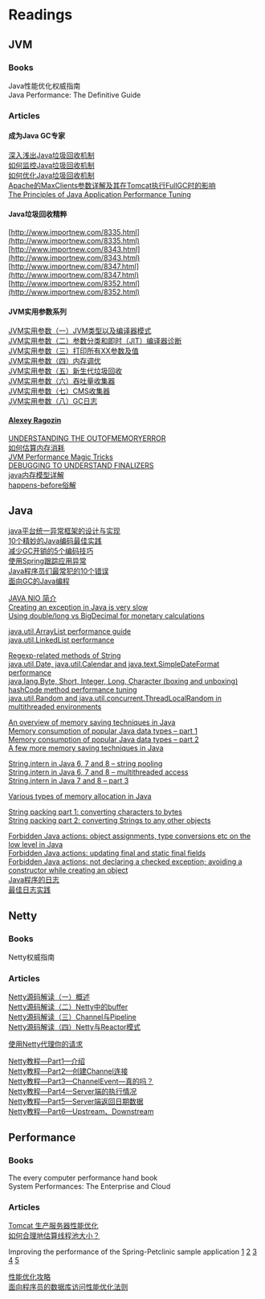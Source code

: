 # Readings

## JVM

### Books

Java性能优化权威指南 <br />
Java Performance: The Definitive Guide <br />

### Articles

#### 成为Java GC专家
[深入浅出Java垃圾回收机制](http://www.importnew.com/1993.html) <br />
[如何监控Java垃圾回收机制](http://www.importnew.com/2057.html) <br />
[如何优化Java垃圾回收机制](http://www.importnew.com/3146.html) <br />
[Apache的MaxClients参数详解及其在Tomcat执行FullGC时的影响](http://www.importnew.com/3151.html) <br />
[The Principles of Java Application Performance Tuning](http://www.cubrid.org/blog/dev-platform/the-principles-of-java-application-performance-tuning/) <br />

#### Java垃圾回收精粹
[http://www.importnew.com/8335.html](http://www.importnew.com/8335.html) <br />
[http://www.importnew.com/8343.html](http://www.importnew.com/8343.html) <br />
[http://www.importnew.com/8347.html](http://www.importnew.com/8347.html) <br />
[http://www.importnew.com/8352.html](http://www.importnew.com/8352.html) <br />

#### JVM实用参数系列
[JVM实用参数（一）JVM类型以及编译器模式](http://ifeve.com/useful-jvm-flags-part-1-jvm-types-and-compiler-modes-2/) <br />
[JVM实用参数（二）参数分类和即时（JIT）编译器诊断](http://ifeve.com/useful-jvm-flags-part-2-flag/) <br />
[JVM实用参数（三）打印所有XX参数及值](http://ifeve.com/useful-jvm-flags-part-3-printing-all-xx-flags-and-their-values/) <br />
[JVM实用参数（四）内存调优](http://ifeve.com/useful-jvm-flags-part-4-heap-tuning/) <br />
[JVM实用参数（五）新生代垃圾回收](http://ifeve.com/useful-jvm-flags-part-5-young-generation-garbage-collection/) <br />
[JVM实用参数（六）吞吐量收集器](http://ifeve.com/useful-jvm-flags-part-6-throughput-collector/) <br />
[JVM实用参数（七）CMS收集器](http://ifeve.com/useful-jvm-flags-part-7-cms-collector/) <br />
[JVM实用参数（八）GC日志](http://ifeve.com/useful-jvm-flags-part-8-gc-logging/) <br />

#### [Alexey Ragozin](http://blog.ragozin.info/p/garbage-collection.html)

[UNDERSTANDING THE OUTOFMEMORYERROR](https://plumbr.eu/blog/understanding-java-lang-outofmemoryerror) <br />
[如何估算内存消耗](http://www.importnew.com/10570.html) <br />
[JVM Performance Magic Tricks](http://www.takipiblog.com/2013/05/30/jvm-performance-magic-tricks/) <br />
[DEBUGGING TO UNDERSTAND FINALIZERS](https://plumbr.eu/blog/debugging-to-understand-finalizer) <br />
[java内存模型详解](http://kenwublog.com/explain-java-memory-model-in-detail) <br />
[happens-before俗解](http://ifeve.com/easy-happens-before/) <br />

## Java

[java平台统一异常框架的设计与实现](http://blog.csdn.net/snow_fox_yaya/article/details/1823205) <br />
[10个精妙的Java编码最佳实践](http://www.importnew.com/10138.html) <br />
[减少GC开销的5个编码技巧](http://www.importnew.com/10472.html) <br />
[使用Spring跟踪应用异常](http://www.importnew.com/11978.html) <br />
[Java程序员们最常犯的10个错误](http://www.importnew.com/12074.html) <br />
[面向GC的Java编程](http://blog.hesey.net/2014/05/gc-oriented-java-programming.html) <br />

[JAVA NIO 简介](http://alicsd.iteye.com/blog/834447) <br />
[Creating an exception in Java is very slow](http://java-performance.info/throwing-an-exception-in-java-is-very-slow/) <br />
[Using double/long vs BigDecimal for monetary calculations](http://java-performance.info/bigdecimal-vs-double-in-financial-calculations/) <br />

[java.util.ArrayList performance guide](http://java-performance.info/arraylist-performance/) <br />
[java.util.LinkedList performance](http://java-performance.info/linkedlist-performance/) <br />

[Regexp-related methods of String](http://java-performance.info/regexp-related-methods-of-string/) <br />
[java.util.Date, java.util.Calendar and java.text.SimpleDateFormat performance](http://java-performance.info/java-util-date-java-util-calendar-and-java-text-simpledateformat/) <br />
[java.lang.Byte, Short, Integer, Long, Character (boxing and unboxing)](http://java-performance.info/java-lang-byte-short-integer-long-character-boxing-and-unboxing/) <br />
[hashCode method performance tuning](http://java-performance.info/hashcode-method-performance-tuning/) <br />
[java.util.Random and java.util.concurrent.ThreadLocalRandom in multithreaded environments
](http://java-performance.info/java-util-random-java-util-concurrent-threadlocalrandom-multithreaded-environments/) <br />

[An overview of memory saving techniques in Java](http://java-performance.info/overview-of-memory-saving-techniques-java/) <br />
[Memory consumption of popular Java data types – part 1](http://java-performance.info/memory-consumption-of-java-data-types-1/) <br />
[Memory consumption of popular Java data types – part 2](http://java-performance.info/memory-consumption-of-java-data-types-2/) <br />
[A few more memory saving techniques in Java](http://java-performance.info/a-few-more-memory-saving-techniques-in-java/) <br />

[String.intern in Java 6, 7 and 8 – string pooling](http://java-performance.info/string-intern-in-java-6-7-8/) <br />
[String.intern in Java 6, 7 and 8 – multithreaded access](http://java-performance.info/string-intern-java-6-7-8-multithreaded-access/) <br />
[String.intern in Java 7 and 8 – part 3](http://java-performance.info/string-intern-java-7-8-part-3/) <br />

[Various types of memory allocation in Java](http://java-performance.info/memory-allocation-in-java/) <br />

[String packing part 1: converting characters to bytes
](http://java-performance.info/string-packing-converting-characters-to-bytes/) <br />
[String packing part 2: converting Strings to any other objects
](http://java-performance.info/string-packing-converting-strings-to-any-other-objects/) <br />

[Forbidden Java actions: object assignments, type conversions etc on the low level in Java](http://java-performance.info/object-assignments-type-conversions-on-the-low-level-in-java/) <br />
[Forbidden Java actions: updating final and static final fields
](http://java-performance.info/updating-final-and-static-final-fields/) <br />
[Forbidden Java actions: not declaring a checked exception; avoiding a constructor while creating an object
](http://java-performance.info/forbidden-java-actions-not-declaring-a-checked-exception-avoiding-a-constructor-while-creating-an-object/) <br />
[Java程序的日志](http://hugozhu.myalert.info/2013/02/28/logging-in-java.html) <br />
[最佳日志实践](http://www.bitstech.net/2014/01/07/log-best-practice/) <br />

## Netty

### Books

Netty权威指南

### Articles

[Netty源码解读（一）概述](http://ifeve.com/netty1/) <br />
[Netty源码解读（二）Netty中的buffer](http://ifeve.com/netty-2-buffer/) <br />
[Netty源码解读（三）Channel与Pipeline](http://ifeve.com/channel-pipeline/) <br />
[Netty源码解读（四）Netty与Reactor模式](http://ifeve.com/netty-reactor-4/) <br />

[使用Netty代理你的请求](http://www.importnew.com/7496.html) <br />

[Netty教程—Part1—介绍](http://www.importnew.com/7669.html) <br />
[Netty教程—Part2—创建Channel连接](http://www.importnew.com/7674.html) <br />
[Netty教程—Part3—ChannelEvent—真的吗？](http://www.importnew.com/7679.html) <br />
[Netty教程—Part4—Server端的执行情况](http://www.importnew.com/7686.html) <br />
[Netty教程—Part5—Server端返回日期数据](http://www.importnew.com/7692.html) <br />
[Netty教程—Part6—Upstream、Downstream](http://www.importnew.com/7699.html) <br />


## Performance

### Books

The every computer performance hand book <br />
System Performances: The Enterprise and Cloud

### Articles

[Tomcat 生产服务器性能优化](http://www.importnew.com/5995.html) <br />
[如何合理地估算线程池大小？](http://ifeve.com/how-to-calculate-threadpool-size/) <br />

Improving the performance of the Spring-Petclinic sample application [1](http://blog.ippon.fr/2013/03/11/improving-the-performance-of-the-spring-petclinic-sample-application-part-1-of-5/) [2](http://blog.ippon.fr/2013/03/12/improving-the-performance-of-the-spring-petclinic-sample-application-part-2-of-5/) [3](http://blog.ippon.fr/2013/03/13/improving-the-performance-of-the-spring-petclinic-sample-application-part-3-of-5/) [4](http://blog.ippon.fr/2013/03/14/improving-the-performance-of-the-spring-petclinic-sample-application-part-4-of-5/) [5](http://blog.ippon.fr/2013/03/15/improving-the-performance-of-the-spring-petclinic-sample-application-part-5-of-5/) <br />

[性能优化攻略](http://coolshell.cn/articles/7490.html) <br />
[面向程序员的数据库访问性能优化法则](http://blog.csdn.net/yzsind/article/details/6059209) <br />

